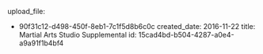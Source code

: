 upload_file:
  - 90f31c12-d498-450f-8eb1-7c1f5d8b6c0c
created_date: 2016-11-22
title: Martial Arts Studio Supplemental
id: 15cad4bd-b504-4287-a0e4-a9a91f1b4bf4

